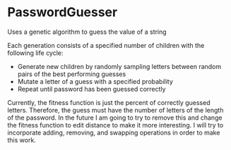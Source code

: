 # PasswordGuesser
Uses a genetic algorithm to guess the value of a string

Each generation consists of a specified number of children with the following life cycle:
* Generate new children by randomly sampling letters between random pairs of the best performing guesses
* Mutate a letter of a guess with a specified probability
* Repeat until password has been guessed correctly

Currently, the fitness function is just the percent of correctly guessed letters. Therefore, the guess must have the number of letters of the length of the password. In the future I am going to try to remove this and change the fitness function to edit distance to make it more interesting. I will try to incorporate adding, removing, and swapping operations in order to make this work.

